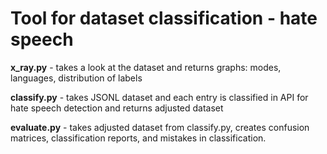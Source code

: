 # Tool for dataset classification - hate speech

**x_ray.py** - takes a look at the dataset and returns graphs: modes, languages, distribution of labels

**classify.py** - takes JSONL dataset and each entry is classified in API for hate speech detection and returns adjusted dataset

**evaluate.py** - takes adjusted dataset from classify.py, creates confusion matrices, classification reports, and mistakes in classification.
